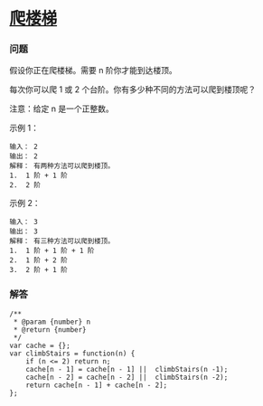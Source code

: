 # [爬楼梯](https://leetcode-cn.com/problems/climbing-stairs)

### 问题

假设你正在爬楼梯。需要 n 阶你才能到达楼顶。

每次你可以爬 1 或 2 个台阶。你有多少种不同的方法可以爬到楼顶呢？

注意：给定 n 是一个正整数。

示例 1：

```
输入： 2
输出： 2
解释： 有两种方法可以爬到楼顶。
1.  1 阶 + 1 阶
2.  2 阶
```
示例 2：

```
输入： 3
输出： 3
解释： 有三种方法可以爬到楼顶。
1.  1 阶 + 1 阶 + 1 阶
2.  1 阶 + 2 阶
3.  2 阶 + 1 阶
```

### 解答

```
/**
 * @param {number} n
 * @return {number}
 */
var cache = {};
var climbStairs = function(n) {
    if (n <= 2) return n;
    cache[n - 1] = cache[n - 1] ||  climbStairs(n -1);
    cache[n - 2] = cache[n - 2] ||  climbStairs(n -2);
    return cache[n - 1] + cache[n - 2];
};
```
